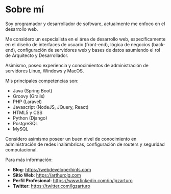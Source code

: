 # Sobre mí

Soy programador y desarrollador de software, actualmente me enfoco en el desarrollo web.

Me considero un especialista en el área de desarrollo web, específicamente en el diseño de interfaces de usuario 
(front-end), lógica de negocios (back-end), configuración de servidores web y bases de datos asumiendo el rol de 
Arquitecto y Desarrollador.

Asimismo, poseo experiencia y conocimientos de administración de servidores Linux, Windows y MacOS.

Mis principales competencias son: 

- Java (Spring Boot)
- Groovy (Grails)
- PHP (Laravel)
- Javascript (NodeJS, JQuery, React)
- HTML5 y CSS
- Python (Django)
- PostgreSQL
- MySQL

Considero asimismo poseer un buen nivel de conocimiento en administración de redes inalámbricas, configuración de 
routers y seguridad computacional.

Para más información: 

- **Blog**: https://webdeveloperhints.com 
- **Sitio Web**: https://arthurolg.com
- **Perfil Profesional**: https://www.linkedin.com/in/lgzarturo
- **Twitter**: https://twitter.com/lgzarturo
